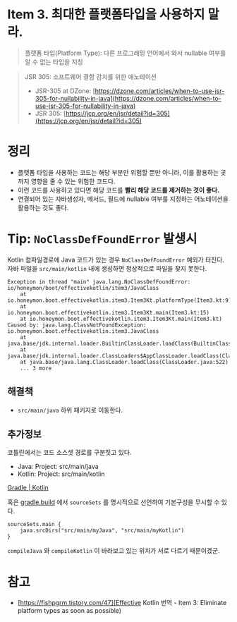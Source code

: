 Item 3. 최대한 플랫폼타입을 사용하지 말라.
====
> 플랫폼 타입(Platform Type): 다른 프로그래밍 언어에서 와서 nullable 여부를 알 수 없는 타입을 지칭

> JSR 305: 소프트웨어 결함 감지를 위한 애노테이션
> 
> - JSR-305 at DZone: [https://dzone.com/articles/when-to-use-jsr-305-for-nullability-in-java](https://dzone.com/articles/when-to-use-jsr-305-for-nullability-in-java)
> - JSR 305: [https://jcp.org/en/jsr/detail?id=305](https://jcp.org/en/jsr/detail?id=305)

# 정리
* 플랫폼 타입을 사용하는 코드는 해당 부분만 위험할 뿐만 아니라, 이를 활용하는 곳까지 영향을 줄 수 있는 위험한 코드다.
* 이런 코드를 사용하고 있다면 해당 코드를 **빨리 해당 코드를 제거하는 것이 좋다.**
* 연결되어 있는 자바생성자, 메서드, 필드에 nullable 여부를 지정하는 어노테이션을 활용하는 것도 좋다.

# Tip: `NoClassDefFoundError` 발생시
Kotlin 컴파일경로에 Java 코드가 있는 경우 `NoClassDefFoundError` 예외가 터진다.
자바 파일을 `src/main/kotlin` 내에 생성하면 정상적으로 파일을 찾지 못한다.

```
Exception in thread "main" java.lang.NoClassDefFoundError: io/honeymon/boot/effectivekotlin/item3/JavaClass
	at io.honeymon.boot.effectivekotlin.item3.Item3Kt.platformType(Item3.kt:9)
	at io.honeymon.boot.effectivekotlin.item3.Item3Kt.main(Item3.kt:15)
	at io.honeymon.boot.effectivekotlin.item3.Item3Kt.main(Item3.kt)
Caused by: java.lang.ClassNotFoundException: io.honeymon.boot.effectivekotlin.item3.JavaClass
	at java.base/jdk.internal.loader.BuiltinClassLoader.loadClass(BuiltinClassLoader.java:581)
	at java.base/jdk.internal.loader.ClassLoaders$AppClassLoader.loadClass(ClassLoaders.java:178)
	at java.base/java.lang.ClassLoader.loadClass(ClassLoader.java:522)
	... 3 more
```

## 해결책
* `src/main/java` 하위 패키지로 이동한다. 

## 추가정보 
코틀린에서는 코드 소스셋 경로를 구분짓고 있다.

- Java: Project: src/main/java
- Kotlin: Project: src/main/kotlin

[Gradle | Kotlin](https://kotlinlang.org/docs/gradle.html#kotlin-and-java-sources)

혹은 [gradle.build](http://gradle.build) 에서 `sourceSets` 를 명시적으로 선언하여 기본구성을 무시할 수 있다.

```
sourceSets.main {
    java.srcDirs("src/main/myJava", "src/main/myKotlin")
}
```

`compileJava` 와 `compileKotlin` 이 바라보고 있는 위치가 서로 다르기 때문이겠군.

# 참고
* [https://fishpgrm.tistory.com/47](Effective Kotlin 번역 - Item 3: Eliminate platform types as soon as possible)
